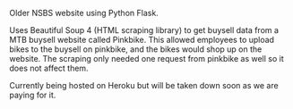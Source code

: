 Older NSBS website using Python Flask.

Uses Beautiful Soup 4 (HTML scraping library) to get buysell data from a MTB buysell website called Pinkbike.  This allowed employees to upload bikes to the buysell on pinkbike, and the bikes would shop up on the website.  The scraping only needed one request from pinkbike as well so it does not affect them.

Currently being hosted on Heroku but will be taken down soon as we are paying for it.
